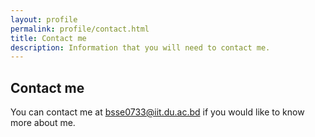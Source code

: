 ```yaml
---
layout: profile
permalink: profile/contact.html
title: Contact me
description: Information that you will need to contact me.
---
```


## Contact me

You can contact me at [bsse0733@iit.du.ac.bd](mailto:bsse0733@iit.du.ac.bd) if you would like to know more about me.

